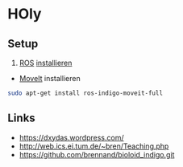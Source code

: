 # HOly

## Setup
1. [ROS](http://www.ros.org/) [installieren](http://wiki.ros.org/indigo/Installation/Ubuntu)
* [MoveIt](http://moveit.ros.org/) installieren
```bash
sudo apt-get install ros-indigo-moveit-full
```

## Links
* <https://dxydas.wordpress.com/>
* <http://web.ics.ei.tum.de/~bren/Teaching.php>
* <https://github.com/brennand/bioloid_indigo.git>

